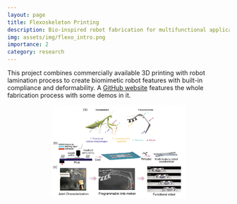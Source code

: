 ```yaml
---
layout: page
title: Flexoskeleton Printing
description: Bio-inspired robot fabrication for multifunctional applications
img: assets/img/flexo_intro.png
importance: 2
category: research
---
```


This project combines commercially available 3D printing with robot lamination process to create biomimetic robot features with built-in compliance and deformability. A [GitHub website](https://github.com/gravish-lab/Flexoskeleton-printing) features the whole fabrication process with some demos in it. 

<p align="center">
    
<img src="/assets/img/flexo_main.png" width="60%" height="60%" />
    
 </p>

